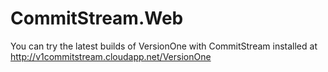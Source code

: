 CommitStream.Web
================

You can try the latest builds of VersionOne with CommitStream installed at http://v1commitstream.cloudapp.net/VersionOne
